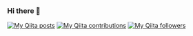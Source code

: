 ### Hi there 👋

[![My Qiita posts](https://qiita-badge.apiapi.app/s/mikkame/posts.svg)](http://qiita.com/mikkame)
[![My Qiita contributions](https://qiita-badge.apiapi.app/s/mikkame/contributions.svg)](http://qiita.com/mikkame)
[![My Qiita followers](https://qiita-badge.apiapi.app/s/mikkame/followers.svg)](http://qiita.com/mikkame)

<!--
**yoichinak/yoichinak** is a ✨ _special_ ✨ repository because its `README.md` (this file) appears on your GitHub profile.

Here are some ideas to get you started:

- 🔭 I’m currently working on ...
- 🌱 I’m currently learning ...
- 👯 I’m looking to collaborate on ...
- 🤔 I’m looking for help with ...
- 💬 Ask me about ...
- 📫 How to reach me: ...
- 😄 Pronouns: ...
- ⚡ Fun fact: ...
-->
